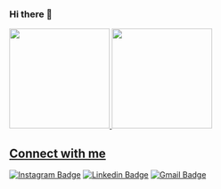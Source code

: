 ### Hi there 👋

<div>
  <a href="https://github.com/paulazaidel">
  <img height="180em" src="https://github-readme-stats.vercel.app/api?username=paulazaidel&show_icons=true&theme=dark&include_all_commits=true&count_private=true"/>
  <img height="180em" src="https://github-readme-stats.vercel.app/api/top-langs/?username=paulazaidel&layout=compact&langs_count=7&theme=dark"/>
</div>
  
## Connect with me  
[![Instagram Badge](https://img.shields.io/badge/-Instagram-%23E4405F?style=flat-square&logo=Instagram&logoColor=white&link=https://www.instagram.com/paulazaidel)](https://www.instagram.com/paulazaidel)
[![Linkedin Badge](https://img.shields.io/badge/-paulazaidel-blue?style=flat-square&logo=Linkedin&logoColor=white&link=https://www.linkedin.com/in/paulazaidel/)](https://www.linkedin.com/in/paulazaidel/) 
[![Gmail Badge](https://img.shields.io/badge/-paulazaaidel@gmail.com-c14438?style=flat-square&logo=Gmail&logoColor=white&link=mailto:paulazaaidel@gmail.com)](mailto:paulazaaidel@gmail.com)
